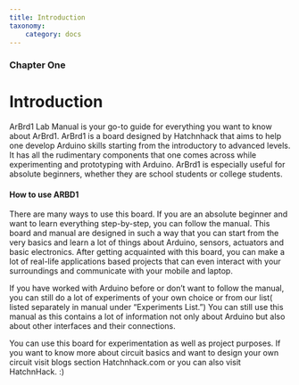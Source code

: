 ```yaml
---
title: Introduction
taxonomy:
    category: docs
---
```


### Chapter One

# Introduction

ArBrd1 Lab Manual is your go-to guide for everything you want to know about ArBrd1. ArBrd1 is a board designed by Hatchnhack that aims to help one develop Arduino skills starting from the introductory to advanced levels. It has all the rudimentary components that one comes across while experimenting and prototyping with Arduino. ArBrd1 is especially useful for absolute beginners, whether they are school students or college students.

#### How to use ARBD1
There are many ways to use this board. If you are an absolute beginner and want to learn everything step-by-step, you can follow the manual. This board and manual are designed in such a way that you can start from the very basics and learn a lot of things about Arduino, sensors, actuators and basic electronics. After getting acquainted with this board, you can make a lot of real-life applications based projects that can even interact with your surroundings and communicate with your mobile and laptop.  

If you have worked with Arduino before or don’t want to follow the manual, you can still do a lot of experiments of your own choice or from our list( listed separately in manual under “Experiments List.”) You can still use this manual as this contains a lot of information not only about Arduino but also about other interfaces and their connections.   

You can use this board for experimentation as well as project purposes. If you want to know more about circuit basics and want to design your own circuit visit blogs section Hatchnhack.com or you can also visit HatchnHack. :)